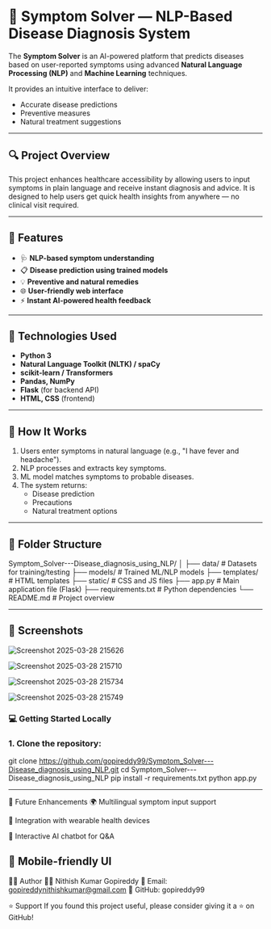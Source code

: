 # 🧠 Symptom Solver — NLP-Based Disease Diagnosis System

The **Symptom Solver** is an AI-powered platform that predicts diseases based on user-reported symptoms using advanced **Natural Language Processing (NLP)** and **Machine Learning** techniques.

It provides an intuitive interface to deliver:
- Accurate disease predictions
- Preventive measures
- Natural treatment suggestions

---

## 🔍 Project Overview

This project enhances healthcare accessibility by allowing users to input symptoms in plain language and receive instant diagnosis and advice. 
It is designed to help users get quick health insights from anywhere — no clinical visit required.

---

## 🚀 Features

- 🩺 **NLP-based symptom understanding**
- 📋 **Disease prediction using trained models**
- 💡 **Preventive and natural remedies**
- 🌐 **User-friendly web interface**
- ⚡ **Instant AI-powered health feedback**

---

## 🧠 Technologies Used

- **Python 3**
- **Natural Language Toolkit (NLTK) / spaCy**
- **scikit-learn / Transformers**
- **Pandas, NumPy**
- **Flask** (for backend API)
- **HTML, CSS** (frontend)

---

## 🧪 How It Works

1. Users enter symptoms in natural language (e.g., "I have fever and headache").
2. NLP processes and extracts key symptoms.
3. ML model matches symptoms to probable diseases.
4. The system returns:
   - Disease prediction
   - Precautions
   - Natural treatment options

---

## 📁 Folder Structure
Symptom_Solver---Disease_diagnosis_using_NLP/
│
├── data/ # Datasets for training/testing
├── models/ # Trained ML/NLP models
├── templates/ # HTML templates
├── static/ # CSS and JS files
├── app.py # Main application file (Flask)
├── requirements.txt # Python dependencies
└── README.md # Project overview


---

## 📸 Screenshots

![Screenshot 2025-03-28 215626](https://github.com/user-attachments/assets/367422b1-8309-40db-9672-407d03b3a96c)

![Screenshot 2025-03-28 215710](https://github.com/user-attachments/assets/73c35442-61eb-4556-b420-bb0d0d9561c8)

![Screenshot 2025-03-28 215734](https://github.com/user-attachments/assets/df5ddc6f-8914-47e2-aa9a-25dc90342c06)

![Screenshot 2025-03-28 215749](https://github.com/user-attachments/assets/86bc36f9-7f50-4497-a4ee-aa77c3ff8002)





### 💻 Getting Started Locally

### 1. Clone the repository:
git clone https://github.com/gopireddy99/Symptom_Solver---Disease_diagnosis_using_NLP.git
cd Symptom_Solver---Disease_diagnosis_using_NLP
pip install -r requirements.txt
python app.py

--- 

🌟 Future Enhancements
🌍 Multilingual symptom input support

🤖 Integration with wearable health devices

💬 Interactive AI chatbot for Q&A

📱 Mobile-friendly UI
--- 
🙋‍♂️ Author
👨‍💻 Nithish Kumar Gopireddy
📧 Email: gopireddynithishkumar@gmail.com
🔗 GitHub: gopireddy99

⭐ Support
If you found this project useful, please consider giving it a ⭐ on GitHub!

